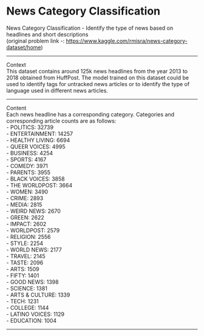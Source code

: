 # News Category Classification
News Category Classification - Identify the type of news based on headlines and short descriptions
<br/>
(original problem link -: https://www.kaggle.com/rmisra/news-category-dataset/home)
<br/>
<hr/>
Context
<br/>
This dataset contains around 125k news headlines from the year 2013 to 2018 obtained from HuffPost. The model trained on this dataset could be used to identify tags for untracked news articles or to identify the type of language used in different news articles.
<br/>
<hr/>
Content
<br/>
Each news headline has a corresponding category. Categories and corresponding article counts are as follows:
<br/>
    - POLITICS: 32739
    <br/>
    - ENTERTAINMENT: 14257
    <br/>
    - HEALTHY LIVING: 6694
    <br/>
    - QUEER VOICES: 4995
    <br/>
    - BUSINESS: 4254
    <br/>
    - SPORTS: 4167
    <br/>
    - COMEDY: 3971
    <br/>
    - PARENTS: 3955
    <br/>
    - BLACK VOICES: 3858
    <br/>
    - THE WORLDPOST: 3664
    <br/>
    - WOMEN: 3490
    <br/>
    - CRIME: 2893
    <br/>
    - MEDIA: 2815
    <br/>
    - WEIRD NEWS: 2670
    <br/>
    - GREEN: 2622
    <br/>
    - IMPACT: 2602
    <br/>
    - WORLDPOST: 2579
    <br/>
    - RELIGION: 2556
    <br/>
    - STYLE: 2254
    <br/>
    - WORLD NEWS: 2177
    <br/>
    - TRAVEL: 2145
    <br/>
    - TASTE: 2096
    <br/>
    - ARTS: 1509
    <br/>
    - FIFTY: 1401
    <br/>
    - GOOD NEWS: 1398
    <br/>
    - SCIENCE: 1381
    <br/>
    - ARTS & CULTURE: 1339
    <br/>
    - TECH: 1231
    <br/>
    - COLLEGE: 1144
    <br/>
    - LATINO VOICES: 1129
    <br/>
    - EDUCATION: 1004
    <br/>
    <hr/>
